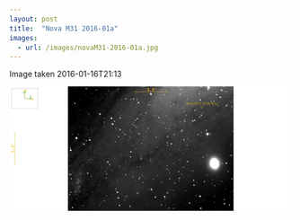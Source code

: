 ```yaml
---
layout: post
title:  "Nova M31 2016-01a"
images:
  - url: /images/novaM31-2016-01a.jpg
---
```



Image taken 2016-01-16T21:13

![](/images/novaM31-2016-01a.jpg)

